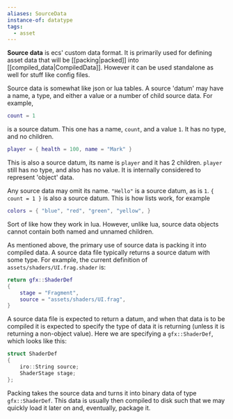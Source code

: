 ```yaml
---
aliases: SourceData
instance-of: datatype
tags:
  - asset
---
```


**Source data** is ecs' custom data format. It is primarily used for defining asset data that will be [[packing|packed]] into [[compiled_data|CompiledData]]. However it can be used standalone as well for stuff like config files.

Source data is somewhat like json or lua tables. A source 'datum' may have a name, a type, and either a value or a number of child source data. For example, 
```lua
count = 1
```
is a source datum. This one has a name, `count`, and a value `1`. It has no type, and no children. 
```lua
player = { health = 100, name = "Mark" }
```
This is also a source datum, its name is `player` and it has 2 children. `player` still has no type, and also has no value. It is internally considered to represent 'object' data.

Any source data may omit its name. `"Hello"` is a source datum, as is `1`. `{ count = 1 }` is also a source datum. This is how lists work, for example
```lua
colors = { "blue", "red", "green", "yellow", }
```
Sort of like how they work in lua. However, unlike lua, source data objects cannot contain both named and unnamed children.

As mentioned above, the primary use of source data is packing it into compiled data. A source data file typically returns a source datum with some type. For example, the current definition of `assets/shaders/UI.frag.shader` is: 
```lua
return gfx::ShaderDef
{
	stage = "Fragment",
	source = "assets/shaders/UI.frag",
}
```
A source data file is expected to return a datum, and when that data is to be compiled it is expected to specify the type of data it is returning (unless it is returning a non-object value). Here we are specifying a `gfx::ShaderDef`, which looks like this:
```cpp
struct ShaderDef
{
	iro::String source;
	ShaderStage stage;
};
```
Packing takes the source data and turns it into binary data of type `gfx::ShaderDef`. This data is usually then compiled to disk such that we may quickly load it later on and, eventually, package it.